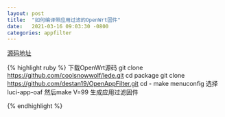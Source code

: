 ```yaml
---
layout: post
title:  "如何编译带应用过滤的OpenWrt固件"
date:   2021-03-16 09:03:30 -0800
categories: appfilter
---
```


[源码地址](https://github.com/destan19/OpenAppFilter)

{% highlight ruby %}
下载OpenWrt源码
git clone https://github.com/coolsnowwolf/lede.git
cd package
git clone https://github.com/destan19/OpenAppFilter.git
cd -
make menuconfig
选择luci-app-oaf
然后make V=99 生成应用过滤固件

{% endhighlight %}


